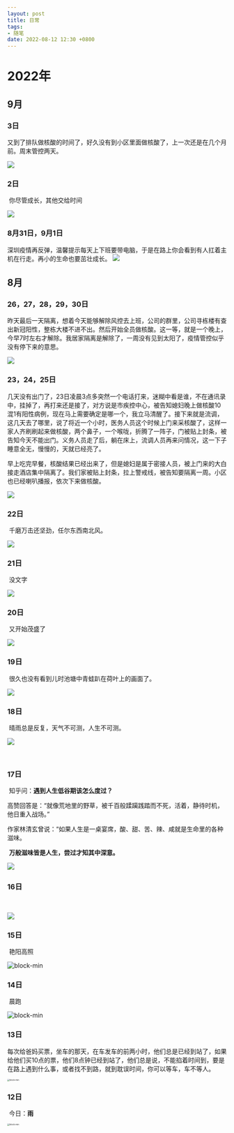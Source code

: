 ```yaml
---
layout: post
title: 日常
tags: 
- 随笔
date: 2022-08-12 12:30 +0800
---
```


# 	 2022年
## 9月

### 3日	

​	又到了排队做核酸的时间了，好久没有到小区里面做核酸了，上一次还是在几个月前。周末管控两天。

<img src="https://github.com/lvguidong/lvguidong.github.io/blob/main/_posts/images/daily/20220903.png?raw=true"/>

### 2日	

​	你尽管成长，其他交给时间

<img src="https://github.com/lvguidong/lvguidong.github.io/blob/main/_posts/images/daily/20220902.png?raw=true"/>

### 8月31日，9月1日
​	深圳疫情再反弹，温馨提示每天上下班要带电脑，于是在路上你会看到有人扛着主机在行走。
​	再小的生命也要茁壮成长。
​	<img src="https://github.com/lvguidong/lvguidong.github.io/blob/main/_posts/images/daily/20220901.png?raw=true"/>
​	

## 8月

### 26，27，28，29，30日

​	昨天最后一天隔离，想着今天能够解除风控去上班，公司的群里，公司寻栋楼有查出新冠阳性，整栋大楼不进不出。然后开始全员做核酸。这一等，就是一个晚上，今早7时左右才解除。
​	我居家隔离是解除了，一周没有见到太阳了，疫情管控似乎没有停下来的意思。

<img src="https://github.com/lvguidong/lvguidong.github.io/blob/main/_posts/images/daily/20220830.png?raw=true"/>


### 23，24，25日

​	几天没有出门了，23日凌晨3点多突然一个电话打来，迷糊中看是谁，不在通讯录中，挂掉了，再打来还是接了，对方说是市疾控中心，被告知媳妇晚上做核酸10混1有阳性病例，现在马上需要确定是哪一个，我立马清醒了。接下来就是流调，这几天去了哪里，说了将近一个小时，医务人员这个时候上门来采核酸了，这样一家人齐刷刷起来做核酸，两个鼻子，一个喉咙，折腾了一阵子，门被贴上封条，被告知今天不能出门。义务人员走了后，躺在床上，流调人员再来问情况，这一下子睡意全无，慢慢的，天就已经亮了。

​	早上吃完早餐，核酸结果已经出来了，但是媳妇是属于密接人员，被上门来的大白接走酒店集中隔离了。我们家被贴上封条，拉上警戒线，被告知要隔离一周。小区也已经喇叭播报，依次下来做核酸。

<img src="https://github.com/lvguidong/lvguidong.github.io/blob/main/_posts/images/daily/20220825.png?raw=true"/>

### 22日

​	千磨万击还坚劲，任尔东西南北风。

<img src="https://github.com/lvguidong/lvguidong.github.io/blob/main/_posts/images/daily/20220822.png?raw=true"/>

### 21日

​	没文字

<img src="https://github.com/lvguidong/lvguidong.github.io/blob/main/_posts/images/daily/20220821.png?raw=true"/>

### 20日

​	又开始茂盛了

<img src="https://github.com/lvguidong/lvguidong.github.io/blob/main/_posts/images/daily/20220820.png?raw=true"/>

### 19日

​	很久也没有看到儿时池塘中青蛙趴在荷叶上的画面了。

<img src="https://github.com/lvguidong/lvguidong.github.io/blob/main/_posts/images/daily/20220819.png?raw=true"/>

### 18日

​	晴雨总是反复，天气不可测，人生不可测。

<img src="https://github.com/lvguidong/lvguidong.github.io/blob/main/_posts/images/daily/20220818.png?raw=true"/>

​		

### 17日

​	知乎问：**遇到人生低谷期该怎么度过？**

​	高赞回答是：“就像荒地里的野草，被千百般蹂躏践踏而不死，活着，静待时机，他日重入战场。” 

​	作家林清玄曾说：“如果人生是一桌宴席，酸、甜、苦、辣、咸就是生命里的各种滋味。

​	**万般滋味皆是人生，尝过才知其中深意。**

​		<img src="https://github.com/lvguidong/lvguidong.github.io/blob/main/_posts/images/daily/20220817.png?raw=true"/>



### 16日

​		

<img src="https://github.com/lvguidong/lvguidong.github.io/blob/main/_posts/images/daily/20220816.png?raw=true"/>

### 15日

​		艳阳高照

<img src="https://github.com/lvguidong/lvguidong.github.io/blob/main/_posts/images/daily/20220815.png?raw=true" alt="block-min"  />

### 14日

​		晨跑

<img src="https://github.com/lvguidong/lvguidong.github.io/blob/main/_posts/images/daily/20220814.png?raw=true" alt="block-min"  />


### 13日

​		每次给爸妈买票，坐车的那天，在车发车的前两小时，他们总是已经到站了，如果给他们买10点的票，他们8点钟已经到站了，他们总是说，不能掐着时间到，要是在路上遇到什么事，或者找不到路，就到耽误时间，你可以等车，车不等人。

<img src="https://github.com/lvguidong/lvguidong.github.io/blob/main/_posts/images/daily/20220813.png?raw=true" alt="block-min" style="zoom: 33%;" />

### 12日

​	今日：**雨**

<img src="https://github.com/lvguidong/lvguidong.github.io/blob/main/_posts/images/daily/20220812.png?raw=true" alt="block-min" style="zoom: 33%;" />


​	



